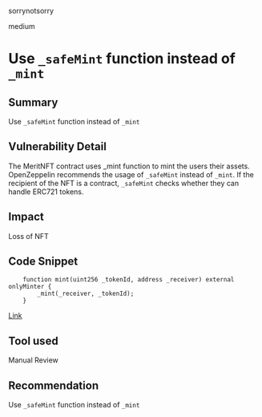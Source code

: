 sorrynotsorry

medium

# Use `_safeMint` function instead of `_mint`

## Summary
Use `_safeMint` function instead of `_mint`
## Vulnerability Detail
The MeritNFT contract uses _mint function to mint the users their assets.
OpenZeppelin recommends the usage of `_safeMint` instead of `_mint`. If the recipient of the NFT is a contract, `_safeMint` checks whether they can handle ERC721 tokens.
## Impact
Loss of NFT
## Code Snippet

```solidity
    function mint(uint256 _tokenId, address _receiver) external onlyMinter {
        _mint(_receiver, _tokenId);
    }
```
[Link](https://github.com/sherlock-audit/2023-07-beam-auction/blob/main/dutch-nft/src/MeritNFT.sol#L61-L63)
## Tool used

Manual Review

## Recommendation
Use `_safeMint` function instead of `_mint`
